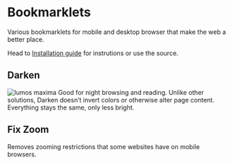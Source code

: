 # Bookmarklets
Various bookmarklets for mobile and desktop browser that make the web a better place. 

Head to [Installation guide](http://arturi.github.io/bookmarklets/) for instrutions or use the source.

## Darken 
![lumos maxima](http://img2.wikia.nocookie.net/__cb20090531122933/harrypotter/images/f/f4/Lumos_Maxima.gif)
Good for night browsing and reading. Unlike other solutions, Darken doesn’t invert colors or otherwise alter page content. Everything stays the same, only less bright.

## Fix Zoom 
Removes zooming restrictions that some websites have on mobile browsers.